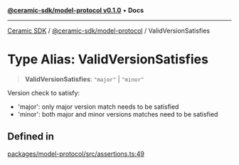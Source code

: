 [**@ceramic-sdk/model-protocol v0.1.0**](../README.md) • **Docs**

***

[Ceramic SDK](../../../README.md) / [@ceramic-sdk/model-protocol](../README.md) / ValidVersionSatisfies

# Type Alias: ValidVersionSatisfies

> **ValidVersionSatisfies**: `"major"` \| `"minor"`

Version check to satisfy:
- 'major': only major version match needs to be satisfied
- 'minor': both major and minor versions matches need to be satisfied

## Defined in

[packages/model-protocol/src/assertions.ts:49](https://github.com/ceramicstudio/ceramic-sdk/blob/a220cbca7950f690af7f3d03a0023681bb9f5426/packages/model-protocol/src/assertions.ts#L49)
